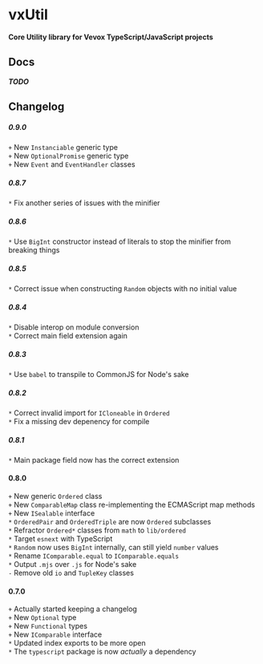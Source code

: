 
# vxUtil
**Core Utility library for Vevox TypeScript/JavaScript projects**

## Docs
***TODO***

## Changelog

##### 0.9.0
`+` New `Instanciable` generic type  
`+` New `OptionalPromise` generic type  
`+` New `Event` and `EventHandler` classes  

##### 0.8.7
`*` Fix another series of issues with the minifier

##### 0.8.6
`*` Use `BigInt` constructor instead of literals to stop the minifier from breaking things

##### 0.8.5
`*` Correct issue when constructing `Random` objects with no initial value

##### 0.8.4
`*` Disable interop on module conversion  
`*` Correct main field extension again

##### 0.8.3
`*` Use `babel` to transpile to CommonJS for Node's sake

##### 0.8.2
`*` Correct invalid import for `ICloneable` in `Ordered`  
`*` Fix a missing dev depenency for compile

##### 0.8.1
`*` Main package field now has the correct extension

#### 0.8.0
`+` New generic `Ordered` class  
`+` New `ComparableMap` class re-implementing the ECMAScript map methods  
`+` New `ISealable` interface  
`*` `OrderedPair` and `OrderedTriple` are now `Ordered` subclasses  
`*` Refractor `Ordered*` classes from `math` to `lib/ordered`  
`*` Target `esnext` with TypeScript  
`*` `Random` now uses `BigInt` internally, can still yield `number` values  
`*` Rename `IComparable.equal` to `IComparable.equals`  
`*` Output `.mjs` over `.js` for Node's sake  
`-` Remove old `io` and `TupleKey` classes

#### 0.7.0
`+` Actually started keeping a changelog  
`+` New `Optional` type  
`+` New `Functional` types  
`+` New `IComparable` interface  
`*` Updated index exports to be more open  
`*` The `typescript` package is now *actually* a dependency
